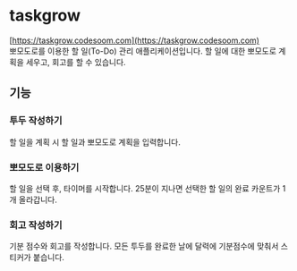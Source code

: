 # taskgrow

[https://taskgrow.codesoom.com](https://taskgrow.codesoom.com)      
뽀모도로를 이용한 할 일(To-Do) 관리 애플리케이션입니다. 할 일에 대한 뽀모도로 계획을 세우고, 회고를 할 수 있습니다.

## 기능
### 투두 작성하기 
할 일을 계획 시 할 일과 뽀모도로 계획을 입력합니다. 

### 뽀모도로 이용하기 
할 일을 선택 후, 타이머를 시작합니다. 25분이 지나면 선택한 할 일의 완료 카운트가 1개 올라갑니다. 

### 회고 작성하기 
기분 점수와 회고를 작성합니다. 모든 투두를 완료한 날에 달력에 기분점수에 맞춰서 스티커가 붙습니다.
